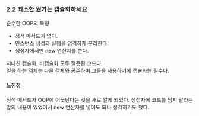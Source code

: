 ### 2.2 최소한 뭔가는 캡슐화하세요  <br/>
순수한 OOP의 특징
* 정적 메서드가 없다. 
* 인스턴스 생성과 실행을 엄격하게 분리한다. 
* 생성자에서만 new 연산자를 쓴다. 

지나친 캡슐화, 비캡슐화 모두 잘못된 코드다.  <br />
일을 하는 객체는 다른 객체와 공존하며 그들을 사용하기에 캡슐화는 필수다. 

#### 느낀점  <br />
정적 메서드가 OOP에 어긋난다는 것을 새로 알게 되었다. 생성자에 코드를 담지 말라는 앞의 내용이 있었어서 new 연산자를 넣어도 되나 생각하기도 했다.

